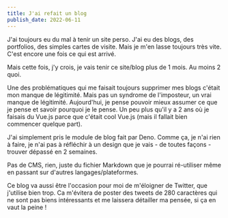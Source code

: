 ```yaml
---
title: J'ai refait un blog
publish_date: 2022-06-11
---
```


J'ai toujours eu du mal à tenir un site perso. J'ai eu des blogs, des portfolios, des simples cartes de visite. Mais je m'en lasse toujours très vite. C'est encore une fois ce qui est arrivé.

Mais cette fois, j'y crois, je vais tenir ce site/blog plus de 1 mois. Au moins 2 quoi.

Une des problématiques qui me faisait toujours supprimer mes blogs c'était mon manque de légitimité. Mais pas un syndrome de l'imposteur, un vrai manque de légitimité. Aujourd'hui, je pense pouvoir mieux assumer ce que je pense et savoir pourquoi je le pense. Un peu plus qu'il y a 2 ans où je faisais du Vue.js parce que c'était cool Vue.js (mais il fallait bien commencer quelque part).

J'ai simplement pris le module de blog fait par Deno. Comme ça, je n'ai rien à faire, je n'ai pas à réfléchir à un design que je vais - de toutes façons - trouver dépassé en 2 semaines.

Pas de CMS, rien, juste du fichier Markdown que je pourrai ré-utiliser même en passant sur d'autres langages/plateformes.

Ce blog va aussi être l'occasion pour moi de m'éloigner de Twitter, que j'utilise bien trop. Ca m'évitera de poster des tweets de 280 caractères qui ne sont pas biens intéressants et me laissera détailler ma pensée, si ça en vaut la peine !
